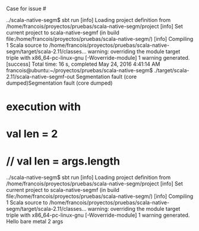 Case for issue #

../scala-native-segm$ sbt run
[info] Loading project definition from /home/francois/proyectos/pruebas/scala-native-segm/project
[info] Set current project to scala-native-segmf (in build file:/home/francois/proyectos/pruebas/scala-native-segm/)
[info] Compiling 1 Scala source to /home/francois/proyectos/pruebas/scala-native-segm/target/scala-2.11/classes...
warning: overriding the module target triple with x86_64-pc-linux-gnu [-Woverride-module]
1 warning generated.
[success] Total time: 16 s, completed May 24, 2016 4:41:14 AM
francois@ubuntu:~/proyectos/pruebas/scala-native-segm$ ./target/scala-2.11/scala-native-segmf-out 
Segmentation fault (core dumped)Segmentation fault (core dumped)

#  execution with
#  val len = 2 
#  // val len = args.length
../scala-native-segm$ sbt run
[info] Loading project definition from /home/francois/proyectos/pruebas/scala-native-segm/project
[info] Set current project to scala-native-segmf (in build file:/home/francois/proyectos/pruebas/scala-native-segm/)
[info] Compiling 1 Scala source to /home/francois/proyectos/pruebas/scala-native-segm/target/scala-2.11/classes...
warning: overriding the module target triple with x86_64-pc-linux-gnu [-Woverride-module]
1 warning generated.
Hello bare metal
2 args
